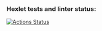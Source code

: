 ### Hexlet tests and linter status:
[![Actions Status](https://github.com/deputatov/layout-designer-project-56/workflows/hexlet-check/badge.svg)](https://github.com/deputatov/layout-designer-project-56/actions)